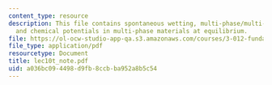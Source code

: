 ```yaml
---
content_type: resource
description: This file contains spontaneous wetting, multi-phase/multi-component systems
  and chemical potentials in multi-phase materials at equilibrium.
file: https://ol-ocw-studio-app-qa.s3.amazonaws.com/courses/3-012-fundamentals-of-materials-science-fall-2005/a036bc094498d9fb8ccbba952a8b5c54_lec10t_note.pdf
file_type: application/pdf
resourcetype: Document
title: lec10t_note.pdf
uid: a036bc09-4498-d9fb-8ccb-ba952a8b5c54
---
```


